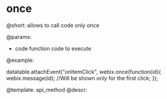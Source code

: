 once
=============


@short: allows to call code only once
	

@params:
- code     function     code to execute


@example:

datatable.attachEvent("onItemClick", webix.once(function(id){
    webix.message(id); //Will be shown only for the first click;
});


@template:	api_method
@descr:


